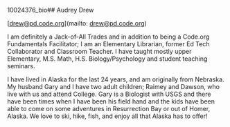 10024376_bio## Audrey Drew

[drew@pd.code.org](mailto: drew@pd.code.org)

I am definitely a Jack-of-All Trades and in addition to being a Code.org Fundamentals Facilitator; I am an Elementary Librarian, former Ed Tech Collaborator and Classroom Teacher.  I have taught mostly upper Elementary, M.S. Math, H.S. Biology/Psychology and student teaching seminars.

I have lived in Alaska for the last 24 years, and am originally from Nebraska.  My husband Gary and I  have two adult children; Raimey and Dawson, who live with us and attend College. Gary is a Biologist with USGS and there have been times when I have been his field hand and the kids have been able to come on some adventures in Resurrection Bay or out of Homer, Alaska.   We love to ski, hike, fish, and enjoy all that Alaska has to offer!
